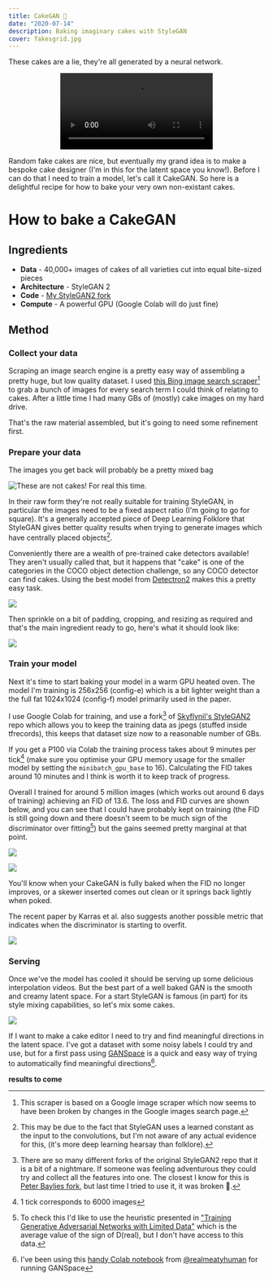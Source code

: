 ```yaml
---
title: CakeGAN 🍰
date: "2020-07-14"
description: Baking imaginary cakes with StyleGAN
cover: fakesgrid.jpg
---
```


These cakes are a lie, they're all generated by a neural network.

<p align="center">
<video controls src="http://assets.justinpinkney.com/blog/cakegan/gridloop.mp4" loop="true" preload="auto"></video>
</p>

Random fake cakes are nice, but eventually my grand idea is to make a bespoke cake designer (I'm in this for the latent space you know!). Before I can do that I need to train a model, let's call it CakeGAN. So here is a delightful recipe for how to bake your very own non-existant cakes.

# How to bake a CakeGAN

## Ingredients

- __Data__ - 40,000+ images of cakes of all varieties cut into equal bite-sized pieces
- __Architecture__ - StyleGAN 2
- __Code__ - [My StyleGAN2 fork](https://github.com/justinpinkney/stylegan2)
- __Compute__ - A powerful GPU (Google Colab will do just fine)

## Method

### Collect your data

Scraping an image search engine is a pretty easy way of assembling a pretty huge, but low quality dataset. I used [this Bing image search scraper](https://github.com/ultralytics/google-images-download)[^1] to grab a bunch of images for every search term I could think of relating to cakes. After a little time I had many GBs of (mostly) cake images on my hard drive. 

That's the raw material assembled, but it's going to need some refinement first.

### Prepare your data

The images you get back will probably be a pretty mixed bag
    
![These are not cakes! For real this time.](real_not_cakes.jpg)

In their raw form they're not really suitable for training StyleGAN, in particular the images need to be a fixed aspect ratio (I'm going to go for square). It's a generally accepted piece of Deep Learning Folklore that StyleGAN gives better quality results when trying to generate images which have centrally placed objects[^2].

Conveniently there are a wealth of pre-trained cake detectors available! They aren't usually called that, but it happens that "cake" is one of the categories in the COCO object detection challenge, so any COCO detector can find cakes. Using the best model from [Detectron2](https://github.com/facebookresearch/detectron2) makes this a pretty easy task. 

![](process.jpg)

Then sprinkle on a bit of padding, cropping, and resizing as required and that's the main ingredient ready to go, here's what it should look like:
    
![](cakes-prepped.jpg)

### Train your model

Next it's time to start baking your model in a warm GPU heated oven. The model I'm training is 256x256 (config-e) which is a bit lighter weight than a the full fat 1024x1024 (config-f) model primarily used in the paper.

I use Google Colab for training, and use a fork[^3] of [Skyflynil's StyleGAN2](https://github.com/skyflynil/stylegan2) repo which allows you to keep the training data as jpegs (stuffed inside tfrecords), this keeps that dataset size now to a reasonable number of GBs.

If you get a P100 via Colab the training process takes about 9 minutes per tick[^4] (make sure you optimise your GPU memory usage for the smaller model by setting the `minibatch_gpu_base` to 16). Calculating the FID takes around 10 minutes and I think is worth it to keep track of progress.

Overall I trained for around 5 million images (which works out around 6 days of training) achieving an FID of 13.6. The loss and FID curves are shown below, and you can see that I could have probably kept on training (the FID is still going down and there doesn't seem to be much sign of the discriminator over fitting[^5]) but the gains seemed pretty marginal at that point.

![](fid.png)

![](scores.png)

You'll know when your CakeGAN is fully baked when the FID no longer improves, or a skewer inserted comes out clean or it springs back lightly when poked.
    
The recent paper by Karras et al. also suggests another possible metric that indicates when the discriminator is starting to overfit. 

![](fakesgrid.jpg)

### Serving

Once we've the model has cooled it should be serving up some delicious interpolation videos. But the best part of a well baked GAN is the smooth and creamy latent space. For a start StyleGAN is famous (in part) for its style mixing capabilities, so let's mix some cakes.

![](grid.png)

If I want to make a cake editor I need to try and find meaningful directions in the latent space. I've got a dataset with some noisy labels I could try and use, but for a first pass using [GANSpace](https://github.com/harskish/ganspace) is a quick and easy way of trying to automatically find meaningful directions[^ganspace-notebook   ].

__results to come__


[^1]: This scraper is based on a Google image scraper which now seems to have been broken by changes in the Google images search page.

[^2]: This may be due to the fact that StyleGAN uses a learned constant as the input to the convolutions, but I'm not aware of any actual evidence for this, (it's more deep learning hearsay than folklore).

[^3]: There are so many different forks of the original StyleGAN2 repo that it is a bit of a nightmare. If someone was feeling adventurous they could try and collect all the features into one. The closest I know for this is [Peter Baylies fork](https://github.com/pbaylies/stylegan2), but last time I tried to use it, it was broken 🤷.

[^4]: 1 tick corresponds to 6000 images

[^5]: To check this I'd like to use the heuristic presented in ["Training Generative Adversarial Networks with Limited Data"](https://arxiv.org/abs/2006.06676) which is the average value of the sign of D(real), but I don't have access to this data.

[^ganspace-notebook]: I've been using this [handy Colab notebook](https://twitter.com/realmeatyhuman/status/1263153937596719106) from [@realmeatyhuman](https://twitter.com/realmeatyhuman) for running GANSpace